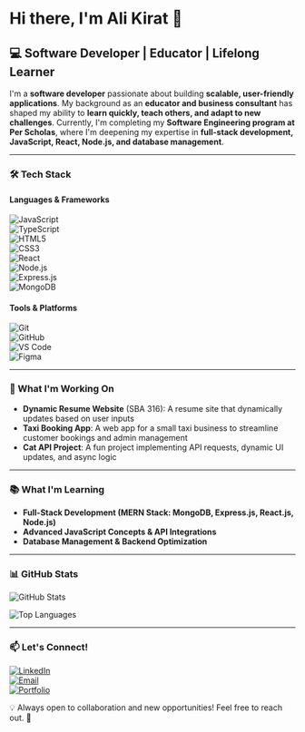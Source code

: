# Hi there, I'm Ali Kirat 👋

## 💻 Software Developer | Educator | Lifelong Learner

I'm a **software developer** passionate about building **scalable, user-friendly applications**. My background as an **educator and business consultant** has shaped my ability to **learn quickly, teach others, and adapt to new challenges**. Currently, I'm completing my **Software Engineering program at Per Scholas**, where I'm deepening my expertise in **full-stack development, JavaScript, React, Node.js, and database management**.

---

### 🛠️ Tech Stack  

#### **Languages & Frameworks**  
![JavaScript](https://img.shields.io/badge/JavaScript-F7DF1E?style=for-the-badge&logo=javascript&logoColor=black)  
![TypeScript](https://img.shields.io/badge/TypeScript-3178C6?style=for-the-badge&logo=typescript&logoColor=white)  
![HTML5](https://img.shields.io/badge/HTML5-E34F26?style=for-the-badge&logo=html5&logoColor=white)  
![CSS3](https://img.shields.io/badge/CSS3-1572B6?style=for-the-badge&logo=css3&logoColor=white)  
![React](https://img.shields.io/badge/React-61DAFB?style=for-the-badge&logo=react&logoColor=black)  
![Node.js](https://img.shields.io/badge/Node.js-339933?style=for-the-badge&logo=nodedotjs&logoColor=white)  
![Express.js](https://img.shields.io/badge/Express.js-000000?style=for-the-badge&logo=express&logoColor=white)  
![MongoDB](https://img.shields.io/badge/MongoDB-4EA94B?style=for-the-badge&logo=mongodb&logoColor=white)  

#### **Tools & Platforms**  
![Git](https://img.shields.io/badge/Git-F05032?style=for-the-badge&logo=git&logoColor=white)  
![GitHub](https://img.shields.io/badge/GitHub-181717?style=for-the-badge&logo=github&logoColor=white)  
![VS Code](https://img.shields.io/badge/VS%20Code-007ACC?style=for-the-badge&logo=visual-studio-code&logoColor=white)  
![Figma](https://img.shields.io/badge/Figma-F24E1E?style=for-the-badge&logo=figma&logoColor=white)  

---

### 🔭 What I'm Working On  
- **Dynamic Resume Website** (SBA 316): A resume site that dynamically updates based on user inputs  
- **Taxi Booking App**: A web app for a small taxi business to streamline customer bookings and admin management  
- **Cat API Project**: A fun project implementing API requests, dynamic UI updates, and async logic  

---

### 📚 What I'm Learning  
- **Full-Stack Development (MERN Stack: MongoDB, Express.js, React.js, Node.js)**  
- **Advanced JavaScript Concepts & API Integrations**  
- **Database Management & Backend Optimization**  

---

### 📊 GitHub Stats  
![GitHub Stats](https://github-readme-stats.vercel.app/api?username=peripateticlearner&show_icons=true&theme=tokyonight)

![Top Languages](https://github-readme-stats.vercel.app/api/top-langs/?username=peripateticlearner&layout=compact&theme=tokyonight)

---

### 📫 Let's Connect!  
[![LinkedIn](https://img.shields.io/badge/LinkedIn-0077B5?style=for-the-badge&logo=linkedin&logoColor=white)](https://www.linkedin.com/in/ali-kirat/)  
[![Email](https://img.shields.io/badge/Email-D14836?style=for-the-badge&logo=gmail&logoColor=white)](mailto:alikirat.dev@gmail.com)  
[![Portfolio](https://img.shields.io/badge/Portfolio-FF5722?style=for-the-badge&logo=Google-Chrome&logoColor=white)](https://alikirat.dev)  

💡 Always open to collaboration and new opportunities! Feel free to reach out. 🚀
